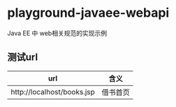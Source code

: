 # playground-javaee-webapi

Java EE 中 web相关规范的实现示例

## 测试url

url | 含义
---|---
http://localhost/books.jsp | 借书首页